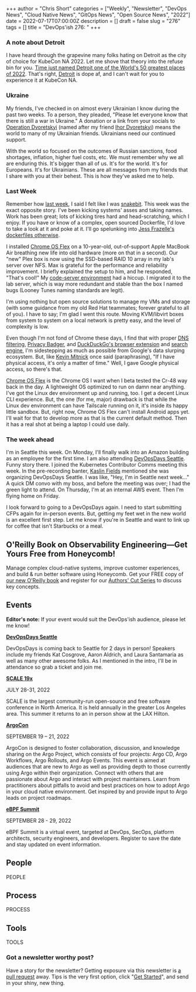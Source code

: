 +++
author = "Chris Short"
categories = ["Weekly", "Newsletter", "DevOps News", "Cloud Native News", "GitOps News", "Open Source News", "2022"]
date = 2022-07-17T07:00:00Z
description = []
draft = false
slug = "276"
tags = []
title = "DevOps'ish 276: "
+++

### A note about Detroit

I have heard through the grapevine many folks hating on Detroit as the city of choice for KubeCon NA 2022. Let me shove that theory into the refuse bin for you. [Time just named Detroit one of the World's 50 greatest places of 2022][1]. That's right, [Detroit][2] is dope af, and I can't wait for you to experience it at KubeCon NA.

### Ukraine

My friends, I've checked in on almost every Ukrainian I know during the past two weeks. To a person, they pleaded, "Please let everyone know that there is still a war in Ukraine." A donation or a link from your socials to [Operation Dvoretskyi][3] (named after my friend [Ihor Dvoretskyi][4]) means the world to many of my Ukrainian friends. Ukrainians need our continued support.

With the world so focused on the outcomes of Russian sanctions, food shortages, inflation, higher fuel costs, etc. We must remember why we all are enduring this. It's bigger than all of us. It's for the world. It's for Europeans. It's for Ukrainians. These are all messages from my friends that I share with you at their behest. This is how they've asked me to help.

### Last Week

Remember how [last week][5], I said I felt like I was [snakebit][6]. This week was the exact opposite story. I've been kicking systems' asses and taking names. Work has been great; lots of kicking tires hard and head-scratching, which I enjoy. If you have or know of a complex, open sourced Dockerfile, I'd love to take a look at it and poke at it. I'll go spelunking into [Jess Frazelle's dockerfiles otherwise][7].

I installed [Chrome OS Flex][8] on a 10-year-old, out-of-support Apple MacBook Air breathing new life into old hardware (more on that in a second). Our "new" Plex box is now using the SSD-based RAID 10 array in my lab's server over NFS. Max is grateful for the performance and reliability improvement. I briefly explained the setup to him, and he responded, "That's cool!" My [code-server environment][9] had a hiccup. I migrated it to the lab server, which is way more redundant and stable than the box I named bugs (Looney Tunes naming standards are legit).

I'm using nothing but open source solutions to manage my VMs and storage (with some guidance from my old Red Hat teammates; forever grateful to all of you). I have to say; I'm glad I went this route. Moving KVM/libvirt boxes from system to system on a local network is pretty easy, and the level of complexity is low.

Even though I'm not fond of Chrome these days, I find that with proper [DNS filtering][10], [Privacy Badger][11], and [DuckDuckGo's browser extension][12] and [search engine][13], I'm sidestepping as much as possible from Google's data slurping ecosystem. But, like [Kevin Mitnick][14] once said (paraphrasing), "If I have physical access, it's only a matter of time." Well, I gave Google physical access, so there's that.

[Chrome OS Flex][8] is the Chrome OS I want when I beta tested the Cr-48 way back in the day. A lightweight OS optimized to run on damn near anything. I've got the Linux dev environment up and running, too. I get a decent Linux CLI experience. But, the one (for me, major) drawback is that while the Linux dev environment can have Tailscale running on it, it's inside its happy little sandbox. But, right now, Chrome OS Flex can't install Android apps yet. I'll wait for that to develop more as that is the current default method. Then it has a real shot at being a laptop I could use daily.

### The week ahead

I'm in Seattle this week. On Monday, I'll finally walk into an Amazon building as an employee for the first time. I am also attending [DevOpsDays Seattle][16]. Funny story there. I joined the Kubernetes Contributor Comms meeting this week. In the pre-recording banter, [Kaslin Fields][17] mentioned she was organizing DevOpsDays Seattle. I was like, "Hey, I'm in Seattle next week..." A quick DM convo with my boss, and before the meeting was over; I had the green light to attend. On Thursday, I'm at an internal AWS event. Then I'm flying home on Friday.

I look forward to going to a DevOpsDays again. I need to start submitting CFPs again for in-person events. But, getting my feet wet in the new world is an excellent first step. Let me know if you're in Seattle and want to link up for coffee that isn't Starbucks or a meal.

## O'Reilly Book on Observability Engineering—Get Yours Free from Honeycomb!

Manage complex cloud-native systems, improve customer experiences, and build & run better software using Honeycomb. Get your FREE copy of [our new O'Reilly book](https://info.honeycomb.io/observability-engineering-oreilly-book-2022?utm_source=devopsish&utm_medium=newsletter&utm_campaign=oreilly_book_observability_engineering_2022&utm_id=oreillybook2022&utm_content=2113) and register for our [Authors' Cut Series](https://www.honeycomb.io/oreilly-observability-engineering/?utm_source=devopsish&utm_medium=newsletter&utm_campaign=oreilly_authors_cut_series_2022&utm_id=oreillyauthorscut&utm_content=2112) to discuss key concepts.

## Events

**Editor's note:** If your event would suit the DevOps'ish audience, please let me know!

[**DevOpsDays Seattle**][16]

DevOpsDays is coming back to Seattle for 2 days in person! Speakers include my friends Kat Cosgrove, Aaron Aldrich, and Laura Santamaria as well as many other awesome folks. As I mentioned in the intro, I'll be in attendance so grab a ticket and join me.

[**SCALE 19x**](http://www.socallinuxexpo.org/?source=devopsish)

JULY 28-31, 2022

SCALE is the largest community-run open-source and free software conference in North America. It is held annually in the greater Los Angeles area. This summer it returns to an in person show at the LAX Hilton.

[**ArgoCon**](https://events.linuxfoundation.org/argocon/?source=devopsish)

SEPTEMBER 19 – 21, 2022

ArgoCon is designed to foster collaboration, discussion, and knowledge sharing on the Argo Project, which consists of four projects: Argo CD, Argo Workflows, Argo Rollouts, and Argo Events. This event is aimed at audiences that are new to Argo as well as providing depth to those currently using Argo within their organization. Connect with others that are passionate about Argo and interact with project maintainers. Learn from practitioners about pitfalls to avoid and best practices on how to adopt Argo in your cloud native environment. Get inspired by and provide input to Argo leads on project roadmaps.

[**eBPF Summit**](https://ebpf.io/summit-2022/?source=devopsish)

SEPTEMBER 28 - 29, 2022

eBPF Summit is a virtual event, targeted at DevOps, SecOps, platform architects, security engineers, and developers. Register to save the date and stay updated on event information.

## People

PEOPLE

## Process

PROCESS

## Tools

TOOLS

### Got a newsletter worthy post?

Have a story for the newsletter? Getting exposure via this newsletter is [a pull request](https://github.com/chris-short/devopsish.com/issues/new/choose) away. Tips is the very first option, click "[Get Started](https://github.com/chris-short/devopsish.com/issues/new?assignees=chris-short&labels=tips&template=TIPS.md&title=%5BTips%5D%3A+)", and send in your shiny, new thing.

[1]: https://time.com/collection/worlds-greatest-places-2022/?source=devopsish
[2]: https://time.com/collection/worlds-greatest-places-2022/6194455/detroit/?source=devopsish
[3]: https://www.operationdvoretskyi.org/?source=devopsish
[4]: https://twitter.com/idvoretskyi/status/1497840240748281856?source=devopsish
[5]: https://devopsish.com/275/
[6]: https://www.merriam-webster.com/dictionary/snakebit?source=devopsish
[7]: https://github.com/jessfraz/dockerfiles?source=devopsish
[8]: https://chromeenterprise.google/os/chromeosflex/?source=devopsish
[9]: https://chrisshort.net/code-server-caddy-tailscale-and-hugo-my-ultimate-dev-environment/?source=devopsish
[10]: https://nextdns.io/?from=atf4r8uh
[11]: https://privacybadger.org/?source=devopsish
[12]: https://duckduckgo.com/app?source=devopsish
[13]: https://duckduckgo.com/?source=devopsish
[14]: https://en.wikipedia.org/wiki/Kevin_Mitnick?source=devopsish
[16]: https://devopsdays.org/events/2022-seattle/welcome/?source=devopsish
[17]: https://kaslin.rocks/?source=

